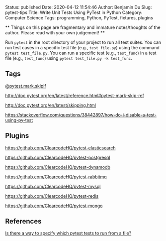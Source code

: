 Status: published
Date: 2020-04-12 11:54:46
Author: Benjamin Du
Slug: pytest-tips
Title: Write Unit Tests Using PyTest in Python
Category: Computer Science
Tags: programming, Python, PyTest, fixtures, plugins

**
Things on this page are fragmentary and immature notes/thoughts of the author.
Please read with your own judgement!
**

Run `pytest` in the root directory of your project to run all test suites. 
You can run test cases in a specific test file (e.g., `test_file.py`) 
using the command `pytest test_file.py`.
You can run a specific test (e.g., `test_func`) 
in a test file (e.g., `test_func`) using `pytest test_file.py -k test_func`.

## Tags

[@pytest.mark.skipif](http://doc.pytest.org/en/latest/reference.html#pytest-mark-skipif)

http://doc.pytest.org/en/latest/reference.html#pytest-mark-skip-ref

http://doc.pytest.org/en/latest/skipping.html

https://stackoverflow.com/questions/38442897/how-do-i-disable-a-test-using-py-test


## Plugins

https://github.com/ClearcodeHQ/pytest-elasticsearch

https://github.com/ClearcodeHQ/pytest-postgresql


https://github.com/ClearcodeHQ/pytest-dynamodb

https://github.com/ClearcodeHQ/pytest-rabbitmq

https://github.com/ClearcodeHQ/pytest-mysql

https://github.com/ClearcodeHQ/pytest-redis

https://github.com/ClearcodeHQ/pytest-mongo


## References

[Is there a way to specify which pytest tests to run from a file?](https://stackoverflow.com/questions/36456920/is-there-a-way-to-specify-which-pytest-tests-to-run-from-a-file)